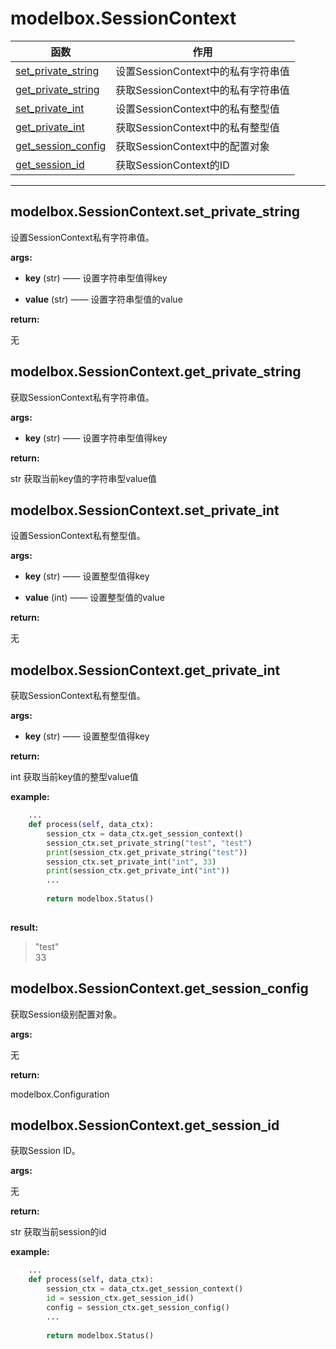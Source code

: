 # modelbox.SessionContext

|函数|作用|
|-|-|
|[set_private_string](#modelboxsessioncontextsetprivatestring)|设置SessionContext中的私有字符串值|
|[get_private_string](#modelboxsessioncontextgetprivatestring)|获取SessionContext中的私有字符串值|
|[set_private_int](#modelboxsessioncontextsetprivateint)|设置SessionContext中的私有整型值|
|[get_private_int](#modelboxsessioncontextgetprivateint)|获取SessionContext中的私有整型值|
|[get_session_config](#modelboxsessioncontextgetsessionconfig)|获取SessionContext中的配置对象|
|[get_session_id](#modelboxsessioncontextgetsessionid)|获取SessionContext的ID|
---

## modelbox.SessionContext.set_private_string

设置SessionContext私有字符串值。

**args:**  

* **key** (str)  ——  设置字符串型值得key

* **value** (str) ——  设置字符串型值的value

**return:**  

无

## modelbox.SessionContext.get_private_string

获取SessionContext私有字符串值。

**args:**  

* **key** (str)  ——  设置字符串型值得key

**return:**  

str  获取当前key值的字符串型value值

## modelbox.SessionContext.set_private_int

设置SessionContext私有整型值。

**args:**  

* **key** (str)  ——  设置整型值得key

* **value** (int) ——  设置整型值的value

**return:**  

无

## modelbox.SessionContext.get_private_int

获取SessionContext私有整型值。

**args:**  

* **key** (str)  ——  设置整型值得key

**return:**  

int  获取当前key值的整型value值

**example:**  

```python
    ...
    def process(self, data_ctx):
        session_ctx = data_ctx.get_session_context()
        session_ctx.set_private_string("test", "test")
        print(session_ctx.get_private_string("test"))
        session_ctx.set_private_int("int", 33)
        print(session_ctx.get_private_int("int"))
        ...
        
        return modelbox.Status()
        
```

**result:**  

> "test"  
> 33

## modelbox.SessionContext.get_session_config

获取Session级别配置对象。

**args:**  

无

**return:**  

modelbox.Configuration

## modelbox.SessionContext.get_session_id

获取Session ID。

**args:**  

无

**return:**  

str  获取当前session的id

**example:**  

```python
    ...
    def process(self, data_ctx):
        session_ctx = data_ctx.get_session_context()
        id = session_ctx.get_session_id()
        config = session_ctx.get_session_config()
        ...
        
        return modelbox.Status()
        
```

